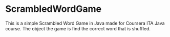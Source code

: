 # ScrambledWordGame
This is a simple Scrambled Word Game in Java made for Coursera ITA Java course. The object the game is find the correct word that is shuffled. 
